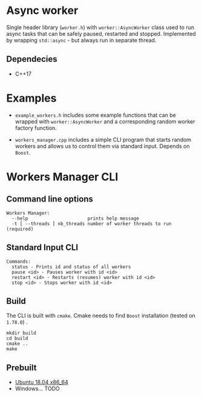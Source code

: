 # Async worker

Single header library (`worker.h`) with `worker::AsyncWorker` class used to run async tasks that can be safely paused,
restarted and stopped. Implemented by wrapping `std::async` - but always run in separate thread.

## Dependecies
* C++17

# Examples
* `example_workers.h` includes some example functions that can be wrapped with `worker::AsyncWorker` and a corresponding
random worker factory function.

* `workers_manager.cpp` includes a simple CLI program that starts random workers and allows us to control them via standard input.
Depends on `Boost`.

# Workers Manager CLI
## Command line options
```
Workers Manager:
  --help                      prints help message
  -t [ --threads ] nb_threads number of worker threads to run (required)
```

## Standard Input CLI
```
Commands: 
  status - Prints id and status of all workers
  pause <id> - Pauses worker with id <id>
  restart <id> - Restarts (resumes) worker with id <id>
  stop <id> - Stops worker with id <id>
```

## Build
The CLI is built with `cmake`. Cmake needs to find `Boost` installation (tested on `1.78.0`) .
```
mkdir build
cd build
cmake ..
make
```

## Prebuilt
* [Ubuntu 18.04 x86_64](https://drive.google.com/file/d/1aNx-UmNlZjtGMJNIBSGtVSRl1DwOtAFM/view?usp=sharing)
* Windows... TODO